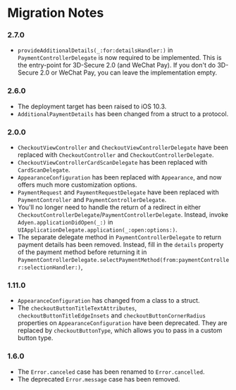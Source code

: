 # Migration Notes

### 2.7.0

- `provideAdditionalDetails(_:for:detailsHandler:)` in `PaymentControllerDelegate` is now required to be implemented. This is the entry-point for 3D-Secure 2.0 (and WeChat Pay). If you don't do 3D-Secure 2.0 or WeChat Pay, you can leave the implementation empty.

### 2.6.0

- The deployment target has been raised to iOS 10.3.
- `AdditionalPaymentDetails` has been changed from a struct to a protocol.

### 2.0.0
- `CheckoutViewController` and `CheckoutViewControllerDelegate` have been replaced with `CheckoutController` and `CheckoutControllerDelegate`.
- `CheckoutViewControllerCardScanDelegate` has been replaced with `CardScanDelegate`.
- `AppearanceConfiguration` has been replaced with `Appearance`, and now offers much more customization options.
- `PaymentRequest` and `PaymentRequestDelegate` have been replaced with `PaymentController` and `PaymentControllerDelegate`.
- You'll no longer need to handle the return of a redirect in either `CheckoutControllerDelegate`/`PaymentControllerDelegate`. Instead, invoke `Adyen.applicationDidOpen(_:)` in `UIApplicationDelegate.application(_:open:options:)`.
- The separate delegate method in `PaymentControllerDelegate` to return payment details has been removed. Instead, fill in the `details` property of the payment method before returning it in `PaymentControllerDelegate.selectPaymentMethod(from:paymentController:selectionHandler:)`,

### 1.11.0
- `AppearanceConfiguration` has changed from a class to a struct.
- The `checkoutButtonTitleTextAttributes`, `checkoutButtonTitleEdgeInsets` and `checkoutButtonCornerRadius` properties on `AppearanceConfiguration` have been deprecated. They are replaced by `checkoutButtonType`, which allows you to pass in a custom button type.

### 1.6.0
- The `Error.canceled` case has been renamed to `Error.cancelled`.
- The deprecated `Error.message` case has been removed.
